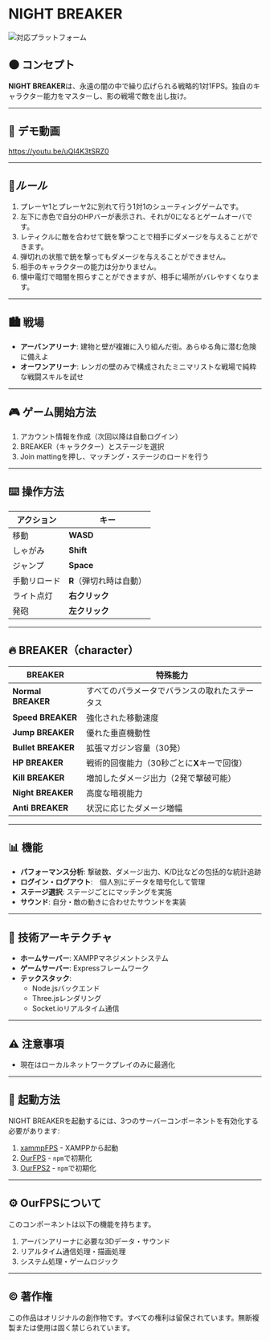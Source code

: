 # **NIGHT BREAKER**

![対応プラットフォーム](https://img.shields.io/badge/Windows-Mac-blue?style=for-the-badge&logo=windows&logoColor=white)

## 🌑 **コンセプト**
**NIGHT BREAKER**は、永遠の闇の中で繰り広げられる戦略的1対1FPS。独自のキャラクター能力をマスターし、影の戦場で敵を出し抜け。

---

## 🎥 **デモ動画**

https://youtu.be/uQl4K3tSRZ0

---

## 📕*ルール*
1. プレーヤ1とプレーヤ2に別れて行う1対1のシューティングゲームです。
2. 左下に赤色で自分のHPバーが表示され、それが0になるとゲームオーバです。
3. レティクルに敵を合わせて銃を撃つことで相手にダメージを与えることができます。
4. 弾切れの状態で銃を撃ってもダメージを与えることができません。
5. 相手のキャラクターの能力は分かりません。
8. 懐中電灯で暗闇を照らすことができますが、相手に場所がバレやすくなります。

---

## 🏙️ **戦場**
- **アーバンアリーナ**: 建物と壁が複雑に入り組んだ街。あらゆる角に潜む危険に備えよ
- **オーワンアリーナ**: レンガの壁のみで構成されたミニマリストな戦場で純粋な戦闘スキルを試せ

---

## 🎮 **ゲーム開始方法**
1. アカウント情報を作成（次回以降は自動ログイン）
2. BREAKER（キャラクター）とステージを選択
3. Join mattingを押し、マッチング・ステージのロードを行う

---

## ⌨️ **操作方法**
| アクション | キー |
|------------|------|
| 移動 | **WASD** |
| しゃがみ | **Shift** |
| ジャンプ | **Space** |
| 手動リロード | **R**（弾切れ時は自動） |
| ライト点灯 | **右クリック** |
| 発砲 | **左クリック** |

---

## 🔥 **BREAKER（character）**

| BREAKER | 特殊能力 |
|---------|----------|
| **Normal BREAKER** | すべてのパラメータでバランスの取れたステータス |
| **Speed BREAKER** | 強化された移動速度 |
| **Jump BREAKER** | 優れた垂直機動性 |
| **Bullet BREAKER** | 拡張マガジン容量（30発） |
| **HP BREAKER** | 戦術的回復能力（30秒ごとに**X**キーで回復） |
| **Kill BREAKER** | 増加したダメージ出力（2発で撃破可能） |
| **Night BREAKER** | 高度な暗視能力 |
| **Anti BREAKER** | 状況に応じたダメージ増幅 |

---

## 📊 **機能**
- **パフォーマンス分析**: 撃破数、ダメージ出力、K/D比などの包括的な統計追跡
- **ログイン・ログアウト**:　個人別にデータを暗号化して管理
- **ステージ選択**: ステージごとにマッチングを実施
- **サウンド**: 自分・敵の動きに合わせたサウンドを実装

---

## 🔧 **技術アーキテクチャ**
- **ホームサーバー**: XAMPPマネジメントシステム
- **ゲームサーバー**: Expressフレームワーク
- **テックスタック**:
  - Node.jsバックエンド
  - Three.jsレンダリング
  - Socket.ioリアルタイム通信

---

## ⚠️ **注意事項**
- 現在はローカルネットワークプレイのみに最適化

---

## 🚀 **起動方法**
NIGHT BREAKERを起動するには、3つのサーバーコンポーネントを有効化する必要があります:

1. [xammpFPS](https://github.com/yakitate0-0/xammpFPS) - XAMPPから起動
2. [OurFPS](https://github.com/yakitate0-0/OurFPS) - `npm`で初期化
3. [OurFPS2](https://github.com/yakitate0-0/OurFPS2) - `npm`で初期化

---

## ⚙️ **OurFPSについて**
このコンポーネントは以下の機能を持ちます。

1. アーバンアリーナに必要な3Dデータ・サウンド
2. リアルタイム通信処理・描画処理
3. システム処理・ゲームロジック

---
## © **著作権**
この作品はオリジナルの創作物です。すべての権利は留保されています。無断複製または使用は固く禁じられています。
